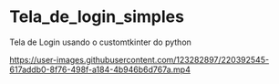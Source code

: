 # Tela_de_login_simples
Tela de Login usando o customtkinter do python



https://user-images.githubusercontent.com/123282897/220392545-617addb0-8f76-498f-a184-4b946b6d767a.mp4

